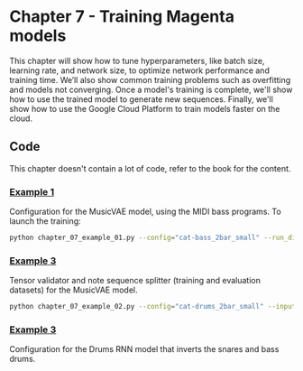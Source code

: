 # Chapter 7 - Training Magenta models

This chapter will show how to tune hyperparameters, like batch size, learning rate, and network size, to optimize network performance and training time. We’ll also show common training problems such as overfitting and models not converging. Once a model's training is complete, we'll show how to use the trained model to generate new sequences. Finally, we'll show how to use the Google Cloud Platform to train models faster on the cloud.

## Code

This chapter doesn't contain a lot of code, refer to the book for the content.

### [Example 1](chapter_07_example_01.py)

Configuration for the MusicVAE model, using the MIDI bass programs. To
launch the training:

```bash
python chapter_07_example_01.py --config="cat-bass_2bar_small" --run_dir="..."
```

### [Example 3](chapter_07_example_02.py)

Tensor validator and note sequence splitter (training and evaluation datasets)
for the MusicVAE model.

```bash
python chapter_07_example_02.py --config="cat-drums_2bar_small" --input="notesequences.tfrecord" --output_dir="sequence_examples"
```

### [Example 3](chapter_07_example_03.py)

Configuration for the Drums RNN model that inverts the snares and bass drums.
